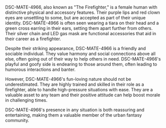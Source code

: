 DSC-MATE-4966, also known as "The Firefighter," is a female human with distinctive physical and accessory features. Their purple lips and red clown eyes are unsettling to some, but are accepted as part of their unique identity. DSC-MATE-4966 is often seen wearing a tiara on their head and a green cross earring in their ears, setting them apart further from others. Their silver chain and LED gas mask are functional accessories that aid in their career as a firefighter.

Despite their striking appearance, DSC-MATE-4966 is a friendly and sociable individual. They value harmony and social connections above all else, often going out of their way to help others in need. DSC-MATE-4966's playful and goofy side is endearing to those around them, often leading to humorous interactions and banter. 

However, DSC-MATE-4966's fun-loving nature should not be underestimated. They are highly trained and skilled in their role as a firefighter, able to handle high-pressure situations with ease. They are a valuable asset to any team and their positive attitude can help boost morale in challenging times.

DSC-MATE-4966's presence in any situation is both reassuring and entertaining, making them a valuable member of the urban fantasy community.